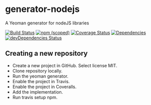generator-nodejs
=========

A Yeoman generator for nodeJS libraries

[![Build Status](https://travis-ci.org/ngeor/generator-nodejs.svg?branch=master)](https://travis-ci.org/ngeor/generator-nodejs)
[![npm (scoped)](https://img.shields.io/npm/v/@ngeor/generator-nodejs.svg)](https://www.npmjs.com/package/@ngeor/generator-nodejs)
[![Coverage Status](https://coveralls.io/repos/github/ngeor/generator-nodejs/badge.svg)](https://coveralls.io/github/ngeor/generator-nodejs)
[![Dependencies](https://david-dm.org/ngeor/generator-nodejs.svg)](https://david-dm.org/ngeor/generator-nodejs)
[![devDependencies Status](https://david-dm.org/ngeor/generator-nodejs/dev-status.svg)](https://david-dm.org/ngeor/generator-nodejs?type=dev)

## Creating a new repository

- Create a new project in GitHub. Select license MIT.
- Clone repository locally.
- Run the yeoman generator.
- Enable the project in Travis.
- Enable the project in Coveralls.
- Add the implementation.
- Run travis setup npm.
